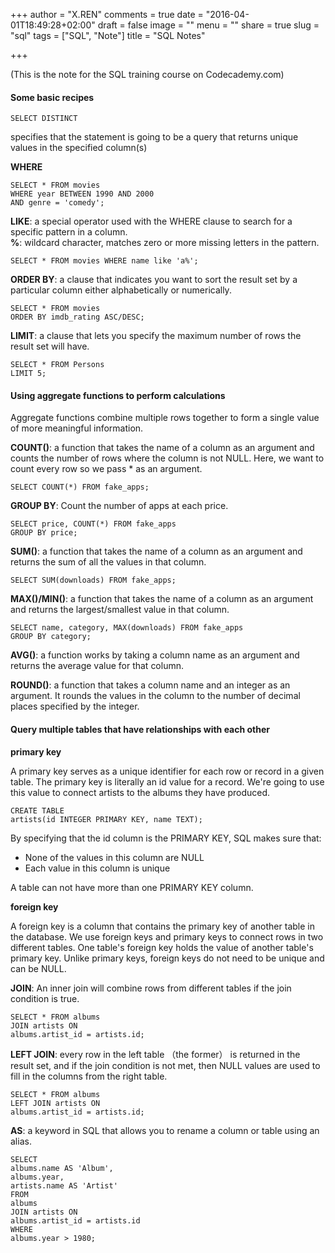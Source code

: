 +++
author = "X.REN"
comments = true
date = "2016-04-01T18:49:28+02:00"
draft = false
image = ""
menu = ""
share = true
slug = "sql"
tags = ["SQL", "Note"]
title = "SQL Notes"

+++

(This is the note for the SQL training course on Codecademy.com)  
#### Some basic recipes  

	SELECT DISTINCT  
	
specifies that the statement is going to be a query that returns unique values in the specified column(s)  

**WHERE**  

	SELECT * FROM movies
	WHERE year BETWEEN 1990 AND 2000
	AND genre = 'comedy'; 
	
**LIKE**: a special operator used with the WHERE clause to search for a specific pattern in a column.  
**%**: wildcard character, matches zero or more missing letters in the pattern.

	SELECT * FROM movies WHERE name like 'a%';  
	
**ORDER BY**: a clause that indicates you want to sort the result set by a particular column either alphabetically or numerically.  

	SELECT * FROM movies
	ORDER BY imdb_rating ASC/DESC;  
	
**LIMIT**: a clause that lets you specify the maximum number of rows the result set will have.  

	SELECT * FROM Persons
	LIMIT 5;  
	
#### Using aggregate functions to perform calculations  

Aggregate functions combine multiple rows together to form a single value of more meaningful information.  

**COUNT()**: a function that takes the name of a column as an argument and counts the number of rows where the column is not NULL. Here, we want to count every row so we pass * as an argument.  

	SELECT COUNT(*) FROM fake_apps;  
	
**GROUP BY**: Count the number of apps at each price. 

	SELECT price, COUNT(*) FROM fake_apps
	GROUP BY price;  
	
**SUM()**: a function that takes the name of a column as an argument and returns the sum of all the values in that column.  

	SELECT SUM(downloads) FROM fake_apps;  
	
**MAX()/MIN()**: a function that takes the name of a column as an argument and returns the largest/smallest value in that column.  


	SELECT name, category, MAX(downloads) FROM fake_apps
	GROUP BY category;  
	
**AVG()**: a function works by taking a column name as an argument and returns the average value for that column.  

**ROUND()**: a function that takes a column name and an integer as an argument. It rounds the values in the column to the number of decimal places specified by the integer.  

#### Query multiple tables that have relationships with each other  

**primary key**  

A primary key serves as a unique identifier for each row or record in a given table. The primary key is literally an id value for a record. We're going to use this value to connect artists to the albums they have produced.  

	CREATE TABLE 
	artists(id INTEGER PRIMARY KEY, name TEXT);

By specifying that the id column is the PRIMARY KEY, SQL makes sure that:  

- None of the values in this column are NULL  
- Each value in this column is unique  

A table can not have more than one PRIMARY KEY column.

**foreign key**

A foreign key is a column that contains the primary key of another table in the database. We use foreign keys and primary keys to connect rows in two different tables. One table's foreign key holds the value of another table's primary key. Unlike primary keys, foreign keys do not need to be unique and can be NULL.  

**JOIN**: An inner join will combine rows from different tables if the join condition is true.  

	SELECT * FROM albums
	JOIN artists ON
	albums.artist_id = artists.id;  
	
**LEFT JOIN**: every row in the left table （the former） is returned in the result set, and if the join condition is not met, then NULL values are used to fill in the columns from the right table.  

	SELECT * FROM albums
	LEFT JOIN artists ON
	albums.artist_id = artists.id;

**AS**: a keyword in SQL that allows you to rename a column or table using an alias.  

	SELECT 
	albums.name AS 'Album',
    albums.year,
    artists.name AS 'Artist'
    FROM
    albums
    JOIN artists ON
    albums.artist_id = artists.id
    WHERE
    albums.year > 1980;



	




